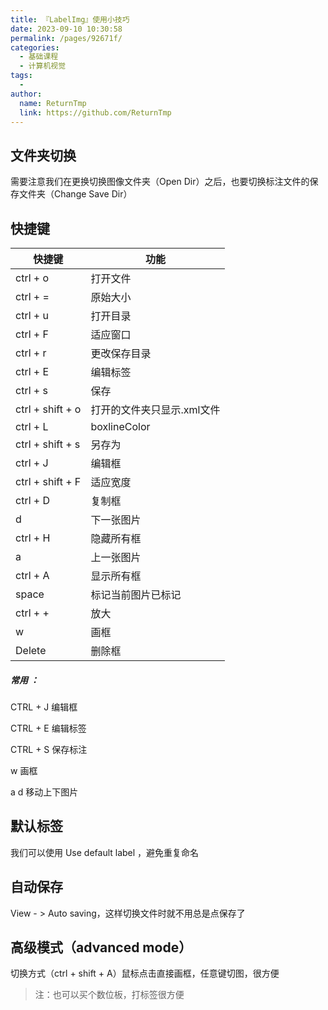 ```yaml
---
title: 『LabelImg』使用小技巧
date: 2023-09-10 10:30:58
permalink: /pages/92671f/
categories:
  - 基础课程
  - 计算机视觉
tags:
  - 
author: 
  name: ReturnTmp
  link: https://github.com/ReturnTmp
---
```




## 文件夹切换

需要注意我们在更换切换图像文件夹（Open Dir）之后，也要切换标注文件的保存文件夹（Change Save Dir）



## 快捷键

| 快捷键           | 功能                       |
| ---------------- | -------------------------- |
| ctrl + o         | 打开文件                   |
| ctrl + =         | 原始大小                   |
| ctrl + u         | 打开目录                   |
| ctrl + F         | 适应窗口                   |
| ctrl + r         | 更改保存目录               |
| ctrl + E         | 编辑标签                   |
| ctrl + s         | 保存                       |
| ctrl + shift + o | 打开的文件夹只显示.xml文件 |
| ctrl + L         | boxlineColor               |
| ctrl + shift + s | 另存为                     |
| ctrl + J         | 编辑框               |
| ctrl + shift + F | 适应宽度                   |
| ctrl + D         | 复制框                     |
| d                | 下一张图片                 |
| ctrl + H         | 隐藏所有框                 |
| a                | 上一张图片                 |
| ctrl + A         | 显示所有框                 |
| space            | 标记当前图片已标记         |
| ctrl + +         | 放大                       |
| w                | 画框                       |
| Delete           | 删除框                     |



##### 常用 ：

CTRL + J 编辑框 

CTRL + E 编辑标签 

CTRL + S 保存标注

w 画框

a d 移动上下图片




## 默认标签

我们可以使用 Use default label ，避免重复命名



## 自动保存

View - > Auto saving，这样切换文件时就不用总是点保存了



## 高级模式（advanced mode）

切换方式（ctrl + shift + A）鼠标点击直接画框，任意键切图，很方便

> 注：也可以买个数位板，打标签很方便